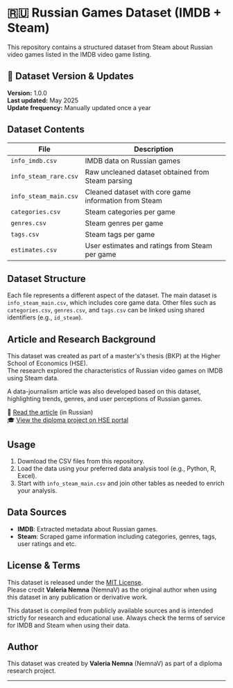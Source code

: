 # 🇷🇺 Russian Games Dataset (IMDB + Steam)

This repository contains a structured dataset from Steam about Russian video games listed in the IMDB video game listing.

## 📅 Dataset Version & Updates

**Version:** 1.0.0  
**Last updated:** May 2025  
**Update frequency:** Manually updated once a year

## Dataset Contents

| File | Description |
|------|-------------|
| `info_imdb.csv` | IMDB data on Russian games |
| `info_steam_rare.csv` | Raw uncleaned dataset obtained from Steam parsing |
| `info_steam_main.csv` | Cleaned dataset with core game information from Steam |
| `categories.csv` | Steam categories per game |
| `genres.csv` | Steam genres per game |
| `tags.csv` | Steam tags per game |
| `estimates.csv` | User estimates and ratings from Steam per game |

## Dataset Structure

Each file represents a different aspect of the dataset. The main dataset is `info_steam_main.csv`, which includes core game data. Other files such as `categories.csv`, `genres.csv`, and `tags.csv` can be linked using shared identifiers (e.g., `id_steam`).

## Article and Research Background

This dataset was created as part of a master's's thesis (ВКР) at the Higher School of Economics (HSE).  
The research explored the characteristics of Russian video games on IMDB using Steam data.

A data-journalism article was also developed based on this dataset, highlighting trends, genres, and user perceptions of Russian games.

📄 [Read the article](./article.md) (in Russian)  
🎓 [View the diploma project on HSE portal](https://www.hse.ru/edu/vkr/?supervisor=%D0%9D%D0%BE%D0%B2%D0%B8%D1%87%D0%BA%D0%BE%D0%B2%20%D0%90%D0%BB%D0%B5%D0%BA%D1%81%D0%B5%D0%B9%20%D0%92%D0%BB%D0%B0%D0%B4%D0%B8%D0%BC%D0%B8%D1%80%D0%BE%D0%B2%D0%B8%D1%87&author=%D0%9D%D0%B5%D0%BC%D0%BD%D0%B0%20%D0%92%D0%B0%D0%BB%D0%B5%D1%80%D0%B8%D1%8F%20%D0%90%D0%BB%D0%B5%D0%BA%D1%81%D0%B0%D0%BD%D0%B4%D1%80%D0%BE%D0%B2%D0%BD%D0%B0)

## Usage

1. Download the CSV files from this repository.
2. Load the data using your preferred data analysis tool (e.g., Python, R, Excel).
3. Start with `info_steam_main.csv` and join other tables as needed to enrich your analysis.

## Data Sources

- **IMDB**: Extracted metadata about Russian games.
- **Steam**: Scraped game information including categories, genres, tags, user ratings and etc.

## License & Terms
This dataset is released under the [MIT License](LICENSE).  
Please credit **Valeria Nemna** (NemnaV) as the original author when using this dataset in any publication or derivative work.

This dataset is compiled from publicly available sources and is intended strictly for research and educational use. Always check the terms of service for IMDB and Steam when using their data.


## Author

This dataset was created by **Valeria Nemna** (NemnaV) as part of a diploma research project.

---
